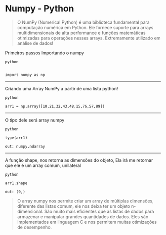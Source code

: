 # Numpy - Python

>O NumPy (Numerical Python) é uma biblioteca fundamental para computação numérica em Python. Ele fornece suporte para arrays multidimensionais de alta performance e funções matemáticas otimizadas para operações nesses arrays. Extremamente utilizado em análise de dados!

Primeiros passos
Importando o numpy

```
python


import numpy as np
```
***


Criando uma Array NumPy a partir de uma lista python!
```
python

arr1 = np.array([10,21,32,43,48,15,76,57,89])
```
***

O tipo dele será array numpy
```
python

type(arr1)
```
```
out: numpy.ndarray
```
***


A função shape, nos retorna as dimensões do objeto,
Ela irá me retornar que ele é um array comum, unilateral 
```
python

arr1.shape
```
```
out: (9,)
```

>O array numpy nos permite criar um array de múltiplas dimensões, diferente das listas comum, ele nos deixa ter um objeto n-dimensional. São muito mais eficientes que as listas de dados para armazenar e manipular grandes quantidades de dados. Eles são implementados em linguagem C e nos permitem muitas otimizações de desempenho. 